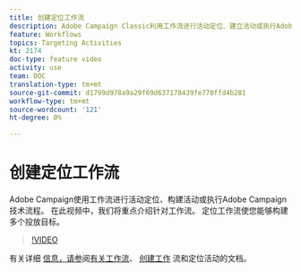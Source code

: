 ```yaml
---
title: 创建定位工作流
description: Adobe Campaign Classic利用工作流进行活动定位、建立活动或执行Adobe Campaign技术流程。 在此视频中，我们将重点介绍针对工作流。 定位工作流使您能够构建多个投放目标。
feature: Workflows
topics: Targeting Activities
kt: 2174
doc-type: feature video
activity: use
team: DOC
translation-type: tm+mt
source-git-commit: d1799d978a9a29f69d637178439fe770ffd4b281
workflow-type: tm+mt
source-wordcount: '121'
ht-degree: 0%

---
```



# 创建定位工作流

Adobe Campaign使用工作流进行活动定位、构建活动或执行Adobe Campaign技术流程。 在此视频中，我们将重点介绍针对工作流。 定位工作流使您能够构建多个投放目标。

>[!VIDEO](https://video.tv.adobe.com/v/25605?quality=12)

有关详细 [信息，请参](https://docs.adobe.com/content/help/en/campaign-classic/using/automating-with-workflows/introduction/about-workflows.html)阅[有关工作流](https://helpx.adobe.com/campaign/kt/acc/using/acc-creating-a-workflow-in-a-campaign-video.html)、 [创建工作](https://docs.adobe.com/content/help/en/campaign-classic/using/automating-with-workflows/targeting-activities/about-targeting-activities.html) 流和定位活动的文档。


